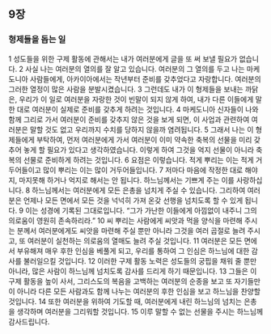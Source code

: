 ## 9장
### 형제들을 돕는 일
1 성도들을 위한 구제 활동에 관해서는 내가 여러분에게 글을 또 써 보낼 필요가 없습니다.
2 사실 나는 여러분의 열의를 잘 알고 있습니다. 여러분의 그 열의를 두고 나는 마케도니아 사람들에게, 아카이아에서는 작년부터 준비를 갖추었다고 자랑합니다. 여러분의 그러한 열정이 많은 사람을 분발시켰습니다.
3 그런데도 내가 이 형제들을 보내는 까닭은, 우리가 이 일로 여러분을 자랑한 것이 빈말이 되지 않게 하여, 내가 다른 이들에게 말한 대로 여러분이 실제로 준비를 갖추게 하려는 것입니다.
4 마케도니아 신자들이 나와 함께 그리로 가서 여러분이 준비를 갖추지 않은 것을 보게 되면, 이 사업과 관련하여 여러분은 말할 것도 없고 우리까지 수치를 당하지 않을까 염려됩니다.
5 그래서 나는 이 형제들에게 부탁하여, 먼저 여러분에게 가서 여러분이 이미 약속한 축복의 선물을 미리 갖추어 놓게 할 필요가 있다고 생각하였습니다. 이렇게 하여 그것을 억지 선물이 아니라 축복의 선물로 준비하게 하려는 것입니다.
6 요점은 이렇습니다. 적게 뿌리는 이는 적게 거두어들이고 많이 뿌리는 이는 많이 거두어들입니다.
7 저마다 마음에 작정한 대로 해야지, 마지못해 하거나 억지로 해서는 안 됩니다. 하느님께서는 기쁘게 주는 이를 사랑하십니다.
8 하느님께서는 여러분에게 모든 은총을 넘치게 주실 수 있습니다. 그리하여 여러분은 언제나 모든 면에서 모든 것을 넉넉히 가져 온갖 선행을 넘치도록 할 수 있게 됩니다.
9 이는 성경에 기록된 그대로입니다. “그가 가난한 이들에게 아낌없이 내주니 그의 의로움이 영원히 존속하리라.”
10 씨 뿌리는 사람에게 씨앗과 먹을 양식을 마련해 주시는 분께서 여러분에게도 씨앗을 마련해 주실 뿐만 아니라 그것을 여러 곱절로 늘려 주시고, 또 여러분이 실천하는 의로움의 열매도 늘려 주실 것입니다.
11 여러분은 모든 면에서 부유해져 매우 후한 인심을 베풀게 되고, 우리를 통하여 그 인심은 하느님에 대한 감사를 불러일으킬 것입니다.
12 이러한 구제 활동 노력은 성도들의 궁핍을 채워 줄 뿐만 아니라, 많은 사람이 하느님께 넘치도록 감사를 드리게 하기 때문입니다.
13 그들은 이 구제 활동을 높이 사서, 그리스도의 복음을 고백하는 여러분의 순종을 보고 또 자기들만이 아니라 다른 모든 사람과도 함께 나누는 여러분의 후한 인심을 보고 하느님을 찬양할 것입니다.
14 또한 여러분을 위하여 기도할 때, 여러분에게 내린 하느님의 넘치는 은총을 생각하며 여러분을 그리워할 것입니다.
15 이루 말할 수 없는 선물을 주시는 하느님께 감사드립니다.
